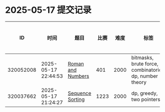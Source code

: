 # 2025-05-17 提交记录

 | ID | 时间 | 题目 | 比赛 | 难度 | 标签 | 结果 | 测试用例 | 运行时间 | 内存消耗 |
 |----|------|-----|-----|------|-----|------|---------|--------|----------|
 | 320052008 | 2025-05-17  22:44:53 | [Roman and Numbers](https://codeforces.com/problemset/problem/401/D) | 401 | 2000 | bitmasks, brute force, combinatorics, dp, number theory | TESTING | 0 | 0ms | 0KB |
 | 320037662 | 2025-05-17  21:24:27 | [Sequence Sorting](https://codeforces.com/problemset/problem/1223/D) | 1223 | 2000 | dp, greedy, two pointers | OK | 40 | 249ms | 1100KB |